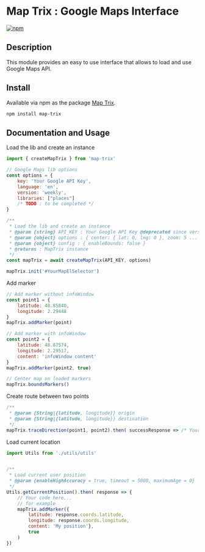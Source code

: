 # Map Trix : Google Maps Interface

[![npm](https://img.shields.io/npm/v/map-trix)](https://www.npmjs.com/package/map-trix)

## Description
This module provides an easy to use interface that allows to load and use Google Maps API.

## Install
Available via npm as the package [Map Trix](https://www.npmjs.com/package/map-trix).

```sh
npm install map-trix
```

## Documentation and Usage
Load the lib and create an instance
```javascript
import { createMapTrix } from 'map-trix'

// Google Maps lib options
const options = { 
    key: 'Your Google API Key',
    language: 'en', 
    version: 'weekly', 
    libraries: ["places"]
    /* TODO : to be completed */ 
}

/**
 * Load the lib and create an instance
 * @param {string} API_KEY : Your Google API Key @deprecated since version 1.4.4 please use options.key
 * @param {object} options : { center: { lat: 0, lng: 0 }, zoom: 5 ... }
 * @param {object} config : { enableBounds: false }
 * @returns : MapTrix instance
 */ 
const mapTrix = await createMapTrix(API_KEY, options)

mapTrix.init('#YourMapElSelector')
```

Add marker
```javascript
// Add marker without infoWindow
const point1 = {
    latitude: 48.85840, 
    longitude: 2.29448
}
mapTrix.addMarker(point)

// Add marker with infoWindow
const point2 = {
    latitude: 48.87574, 
    longitude: 2.29517, 
    content: 'infoWindow content'
}
mapTrix.addMarker(point2, true)

// Center map on loaded markers
mapTrix.boundsMarkers()
```

Create route between two points
```javascript 
/**
 * @param {String|{latitude, longitude}} origin
 * @param {String|{latitude, longitude}} destination
 */
mapTrix.traceDirection(point1, point2).then( successResponse => /* Your code here */ )
```

Load current location
```javascript 
import Utils from './utils/utils'


/**
 * Load current user position
 * @param {enableHighAccuracy = true, timeout = 5000, maximumAge = 0}
 */
Utils.getCurrentPosition().then( response => {
    // Your code here...
    // for example
    mapTrix.addMarker({
        latitude: response.coords.latitude, 
        longitude: response.coords.longitude, 
        content: 'My position'}, 
        true
    )
})
```
